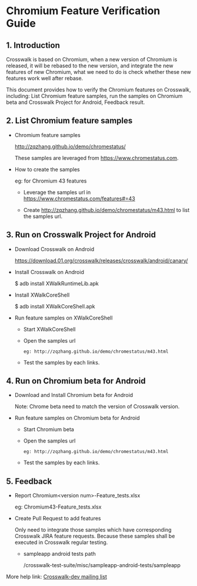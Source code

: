 # Chromium Feature Verification Guide

## 1. Introduction

Crosswalk is based on Chromium, when a new version of Chromium is released, it will be rebased to the new version, and integrate the new features of new Chromium, what we need to do is check whether these new features work well after rebase.

This document provides how to verify the Chromium features on Crosswalk, including: List Chromium feature samples, run the samples on Chromium beta and Crosswalk Project for Android, Feedback result.

## 2. List Chromium feature samples

- Chromium feature samples

    <a href="http://zqzhang.github.io/demo/chromestatus/">http://zqzhang.github.io/demo/chromestatus/</a>

    These samples are leveraged from <a href="https://www.chromestatus.com">https://www.chromestatus.com</a>.

- How to create the samples
  
    eg: for Chromium 43 features
        
    -  Leverage the samples url in
       <a href="https://www.chromestatus.com/features#=43">https://www.chromestatus.com/features#=43</a>

    - Create <a href="http://zqzhang.github.io/demo/chromestatus/m43.html">http://zqzhang.github.io/demo/chromestatus/m43.html</a> to list the samples url.
     
## 3. Run on Crosswalk Project for Android

- Download Crosswalk on Android

    <a href="https://download.01.org/crosswalk/releases/crosswalk/android/canary/">https://download.01.org/crosswalk/releases/crosswalk/android/canary/</a>
    
- Install Crosswalk on Android

    $ adb install XWalkRuntimeLib.apk

- Install XWalkCoreShell

    $ adb install XWalkCoreShell.apk

- Run feature samples on XWalkCoreShell

  - Start XWalkCoreShell

  - Open the samples url

        eg: http://zqzhang.github.io/demo/chromestatus/m43.html

  - Test the samples by each links.

## 4. Run on Chromium beta for Android

- Download and Install Chromium beta for Android

    Note: Chrome beta need to match the version of Crosswalk version.

- Run feature samples on Chromium beta for Android

  - Start Chromium beta

  - Open the samples url

        eg: http://zqzhang.github.io/demo/chromestatus/m43.html

  - Test the samples by each links.

## 5. Feedback

- Report Chromium&lt;version num&gt;-Feature_tests.xlsx

    eg: Chromium43-Feature_tests.xlsx

- Create Pull Request to add features

    Only need to integrate those samples which have corresponding Crosswalk JIRA feature requests. Because these samples shall be executed in Crosswalk regular testing.
  
    - sampleapp android tests path

        /crosswalk-test-suite/misc/sampleapp-android-tests/sampleapp


More help link: <a href="https://lists.crosswalk-project.org/mailman/listinfo/crosswalk-dev">Crosswalk-dev mailing list</a>
